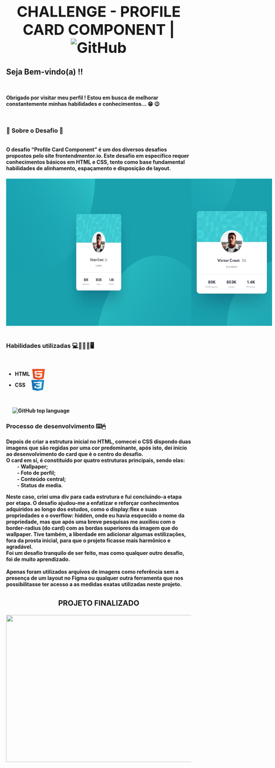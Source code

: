 <div style="text-align:center; font-size:20px">

# <b> CHALLENGE - PROFILE CARD COMPONENT | <b> ![GitHub](https://img.shields.io/badge/Status-Finished-green/?style=for-the-badge)
</div>


## Seja Bem-vindo(a) !!
<br>

Obrigado por visitar meu perfil ! Estou em busca de melhorar constantemente minhas habilidades e conhecimentos...  😁 😉 

<br>

###  🚀 <b> Sobre o Desafio <b>  🚀 
<br>
O desafio “Profile Card Component” é um dos diversos desafios propostos pelo site frontendmentor.io. Este desafio em especifico requer conhecimentos básicos em HTML e CSS, tento como base fundamental habilidades de alinhamento, espaçamento e disposição de layout. 

<div style="display:flex;align-items: center;justify-content:space-evenly;
padding-top:20px;padding-bottom:20px;"> <br>
<img height="400px" width="750" src="./design/desktop-design.jpg" >
<img height="400px" width="220" src="./design/mobile-design.jpg" >
  </div>



### <b> Habilidades utilizadas <b> 💻👨🏻‍💻🖥


<div style="display: inline_block"><br>
  <ul>
    <li> HTML <img align="center" alt="HTML" height="30" width="40" src="https://raw.githubusercontent.com/devicons/devicon/master/icons/html5/html5-original.svg"> </li>
   <li> CSS &nbsp;&nbsp; <img align="center" alt="CSS" height="30" width="40" src="https://raw.githubusercontent.com/devicons/devicon/master/icons/css3/css3-original.svg"> </li>
    </ul>
</div>
<br>

 &nbsp;&nbsp;&nbsp;&nbsp; ![GitHub top language](https://img.shields.io/github/languages/top/AdonisJeronimo/02-Challenge-ProfileCardComponent?style=plastic)

###  <b> Processo de desenvolvimento <b> ⌨️🖱

Depois de criar a estrutura inicial no HTML, comecei o CSS dispondo duas imagens que são regidas por uma cor predominante, após isto, dei início ao desenvolvimento do card que é o centro do desafio.<br>
O card em si, é constituído por quatro estruturas principais, sendo elas:<br>
&nbsp;&nbsp;&nbsp;&nbsp;&nbsp;&nbsp;&nbsp;&nbsp;&nbsp;- Wallpaper;<br>
&nbsp;&nbsp;&nbsp;&nbsp;&nbsp;&nbsp;&nbsp;&nbsp;&nbsp;- Foto de perfil;<br>
&nbsp;&nbsp;&nbsp;&nbsp;&nbsp;&nbsp;&nbsp;&nbsp;&nbsp;- Conteúdo central;<br>
&nbsp;&nbsp;&nbsp;&nbsp;&nbsp;&nbsp;&nbsp;&nbsp;&nbsp;- Status de media.<br>


Neste caso, criei uma div para cada estrutura e fui concluindo-a etapa por etapa. O desafio ajudou-me a enfatizar e reforçar conhecimentos adquiridos ao longo dos estudos, como o display:flex e suas propriedades e o overflow: hidden, onde eu havia esquecido o nome da propriedade, mas que após uma breve pesquisas me auxiliou com o border-radius (do card) com as bordas superiores da imagem que do wallpaper. Tive também, a liberdade em adicionar algumas estilizações, fora da prosta inicial, para que o projeto ficasse mais harmônico e agradável.<br>
Foi um desafio tranquilo de ser feito, mas como qualquer outro desafio, foi de muito aprendizado. <br>
<br>
<b>Apenas foram utilizados arquivos de imagens como referência sem a presença de um layout no Figma ou qualquer outra ferramenta que nos possibilitasse ter acesso a as medidas exatas utilizadas neste projeto. <b>

<br>
<div style="text-align:center; font-size:20px">
PROJETO FINALIZADO 
</div>


    
<div style=" display:flex;align-items: center;justify-content:center;
padding-top:20px;"> <br>
<img height="400" width="800" src="./src/images/gif-projeto.gif" >
  </div>
